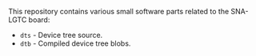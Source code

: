 This repository contains various small software parts related to the SNA-LGTC
board:

 * `dts` - Device tree source.
 * `dtb` - Compiled device tree blobs.
